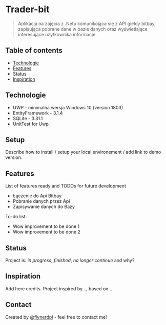 # Trader-bit
> Aplikacja na zajęcia z .Netu komunikojąca się z API giełdy bitbay, zapisująca pobrane dane w bazie danych oraz wyświetlające interesujące użytkownika informacje.

## Table of contents
* [Technologie](#technologies)
* [Features](#features)
* [Status](#status)
* [Inspiration](#inspiration)

## Technologie
* UWP - minimalna wersja Windows 10 (version 1803)
* EntityFramework - 3.1.4
* SQLite - 3.31.1
* UnitTest for Uwp

## Setup
Describe how to install / setup your local environement / add link to demo version.

## Features
List of features ready and TODOs for future development
* Łączenie do Api Bitbay
* Pobranie danych przez Api
* Zapisywanie danych do  Bazy

To-do list:
* Wow improvement to be done 1
* Wow improvement to be done 2

## Status
Project is: _in progress_, _finished_, _no longer continue_ and why?

## Inspiration
Add here credits. Project inspired by..., based on...

## Contact
Created by [@flynerdpl](https://www.flynerd.pl/) - feel free to contact me!
